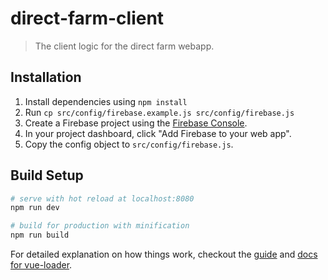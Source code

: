 # direct-farm-client

> The client logic for the direct farm webapp.

## Installation
1. Install dependencies using `npm install`
2. Run `cp src/config/firebase.example.js src/config/firebase.js`
3. Create a Firebase project using the [Firebase Console](https://firebase.google.com/console).
4. In your project dashboard, click "Add Firebase to your web app".
5. Copy the config object to `src/config/firebase.js`.

## Build Setup

``` bash
# serve with hot reload at localhost:8080
npm run dev

# build for production with minification
npm run build
```

For detailed explanation on how things work, checkout the [guide](http://vuejs-templates.github.io/webpack/) and [docs for vue-loader](http://vuejs.github.io/vue-loader).
